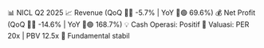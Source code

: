 📊 NICL Q2 2025
📈 Revenue (QoQ 🔻🔴 -5.7% | YoY 🔼🟢 69.6%)
💰 Net Profit (QoQ 🔻🔴 -14.6% | YoY 🔼🟢 168.7%)
💡 Cash Operasi: Positif
🧮 Valuasi: PER 20x | PBV 12.5x
🧱 Fundamental stabil
